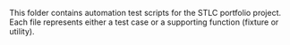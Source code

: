 This folder contains automation test scripts for the STLC portfolio project.
Each file represents either a test case or a supporting function (fixture or utility).
